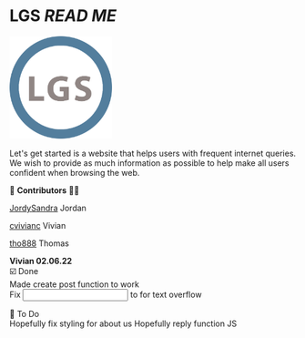 # LGS *READ ME* 
<img src="/img/logo.png" alt="logo" width="180" height="180">   

Let's get started is a website that helps users with frequent internet queries.  
We wish to provide as much information as possible to help make all users confident when browsing the web.   

:construction_worker:   **Contributors**   :construction_worker_woman:

[JordySandra](https://github.com/JordySandra) Jordan  

[cvivianc](https://github.com/cvivianc) Vivian  

[tho888](https://github.com/tho888)  Thomas  


**Vivian 02.06.22**  
:ballot_box_with_check: Done    
    Made create post function to work  
    Fix <input> to <areatext> for text overflow  
      
:white_square_button: To Do  
    Hopefully fix styling for about us 
    Hopefully reply function JS  